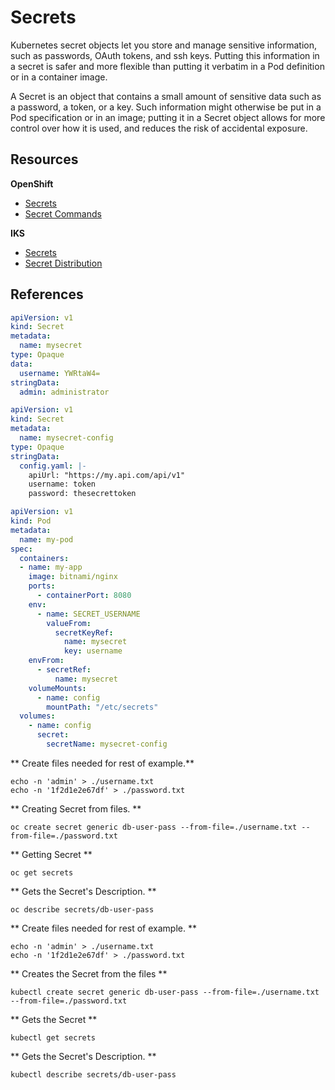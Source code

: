 # Secrets

Kubernetes secret objects let you store and manage sensitive information, such as passwords, OAuth tokens, and ssh keys. Putting this information in a secret is safer and more flexible than putting it verbatim in a Pod definition or in a container image.

A Secret is an object that contains a small amount of sensitive data such as a password, a token, or a key. Such information might otherwise be put in a Pod specification or in an image; putting it in a Secret object allows for more control over how it is used, and reduces the risk of accidental exposure.


## Resources

**OpenShift**
- [Secrets](https://docs.openshift.com/container-platform/4.3/nodes/containers/nodes-containers-projected-volumes.html)
- [Secret Commands](https://docs.openshift.com/container-platform/4.3/cli_reference/openshift_cli/developer-cli-commands.html#secrets)

**IKS**
- [Secrets](https://kubernetes.io/docs/concepts/configuration/secret/)
- [Secret Distribution](https://kubernetes.io/docs/tasks/inject-data-application/distribute-credentials-secure/)

## References

```yaml
apiVersion: v1
kind: Secret
metadata:
  name: mysecret
type: Opaque
data:
  username: YWRtaW4=
stringData:
  admin: administrator
```

```yaml
apiVersion: v1
kind: Secret
metadata:
  name: mysecret-config
type: Opaque
stringData:
  config.yaml: |-
    apiUrl: "https://my.api.com/api/v1"
    username: token
    password: thesecrettoken
```

```yaml
apiVersion: v1
kind: Pod
metadata:
  name: my-pod
spec:
  containers:
  - name: my-app
    image: bitnami/nginx
    ports:
      - containerPort: 8080
    env:
      - name: SECRET_USERNAME
        valueFrom:
          secretKeyRef:
            name: mysecret
            key: username
    envFrom:
      - secretRef:
          name: mysecret
    volumeMounts:
      - name: config
        mountPath: "/etc/secrets"
  volumes:
    - name: config
      secret:
        secretName: mysecret-config
```

<Tabs>
<Tab label="OpenShift">

** Create files needed for rest of example.**
```
echo -n 'admin' > ./username.txt
echo -n '1f2d1e2e67df' > ./password.txt
```

** Creating Secret from files. **
```
oc create secret generic db-user-pass --from-file=./username.txt --from-file=./password.txt
```
** Getting Secret **
```
oc get secrets
```
** Gets the Secret's Description. **
```
oc describe secrets/db-user-pass
```

</Tab>

<Tab label="IKS">

** Create files needed for rest of example. **
```
echo -n 'admin' > ./username.txt
echo -n '1f2d1e2e67df' > ./password.txt
```
** Creates the Secret from the files **
```
kubectl create secret generic db-user-pass --from-file=./username.txt --from-file=./password.txt
```
** Gets the Secret **
```
kubectl get secrets
```
** Gets the Secret's Description. **
```
kubectl describe secrets/db-user-pass
```

</Tab>

</Tabs>
